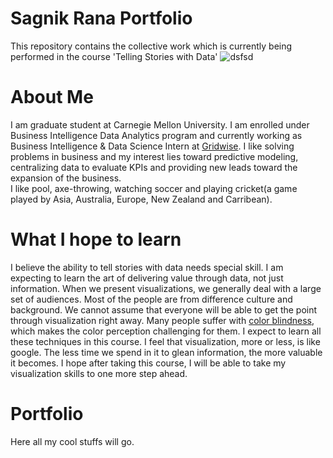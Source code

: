 # Sagnik Rana Portfolio
This repository contains the collective work which is currently being performed in the course 'Telling Stories with Data'
![dsfsd](https://giphy.com/gifs/S6quXCKBniP8GbLDtu)


# About Me
I am graduate student at Carnegie Mellon University. I am enrolled under Business Intelligence Data Analytics program and currently working as Business Intelligence & Data Science Intern at [Gridwise](https://gridwise.io/). I like solving problems in business and my interest lies toward predictive modeling, centralizing data to evaluate KPIs and providing new leads toward the expansion of the business. <br>
I like pool, axe-throwing, watching soccer and playing cricket(a game played by Asia, Australia, Europe, New Zealand and Carribean).

# What I hope to learn
I believe the ability to tell stories with data needs special skill. I am expecting to learn the art of delivering value through data, not just information. When we present visualizations, we generally deal with a large set of audiences. Most of the people are from difference culture and background. We cannot assume that everyone will be able to get the point through visualization right away. Many people suffer with [color blindness](http://www.colourblindawareness.org/colour-blindness/acquired-colour-vision-defects), which makes the color perception challenging for them. I expect to learn all these techniques in this course.
I feel that visualization, more or less, is like google. The less time we spend in it to glean information, the more valuable it becomes. I hope after taking this course, I will be able to take my visualization skills to one more step ahead.

# Portfolio
Here all my cool stuffs will go.
